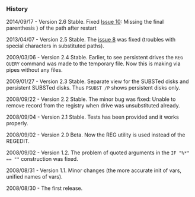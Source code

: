 ### History ###

2014/09/17 - Version 2.6 Stable.
Fixed [Issue 10](https://code.google.com/p/psubst/issues/detail?id=10): Missing the final parenthesis ) of the path after restart

2013/04/07 - Version 2.5 Stable.
The  [issue 8](https://code.google.com/p/psubst/issues/detail?id=8)  was fixed (troubles with special characters in substituted paths).

2009/03/06 - Version 2.4 Stable.
Earlier, to see persistent drives the `REG QUERY` command was made to the temporary file. Now this is making via pipes without any files.

2009/01/27 - Version 2.3 Stable.
Separate view for the SUBSTed disks and persistent SUBSTed disks. Thus `PSUBST /P` shows persistent disks only.

2008/09/22 - Version 2.2 Stable.
The minor bug was fixed: Unable to remove record from the registry when drive was unsubstituted already.

2008/09/04 - Version 2.1 Stable.
Tests has been provided and it works properly.

2008/09/02 - Version 2.0 Beta.
Now the REG utility is used instead of the REGEDIT.

2008/09/02 - Version 1.2.
The problem of quoted arguments in the `IF "%*" == ""` construction was fixed.

2008/08/31 - Version 1.1.
Minor changes (the more accurate init of vars, unified names of vars).

2008/08/30 - The first release.